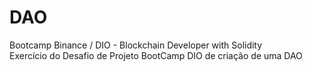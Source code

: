 # DAO
Bootcamp Binance / DIO - Blockchain Developer with Solidity \
Exercício do Desafio de Projeto BootCamp DIO de criação de uma DAO
